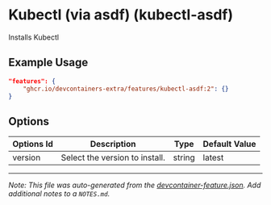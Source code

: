 
# Kubectl (via asdf) (kubectl-asdf)

Installs Kubectl

## Example Usage

```json
"features": {
    "ghcr.io/devcontainers-extra/features/kubectl-asdf:2": {}
}
```

## Options

| Options Id | Description | Type | Default Value |
|-----|-----|-----|-----|
| version | Select the version to install. | string | latest |



---

_Note: This file was auto-generated from the [devcontainer-feature.json](devcontainer-feature.json).  Add additional notes to a `NOTES.md`._

